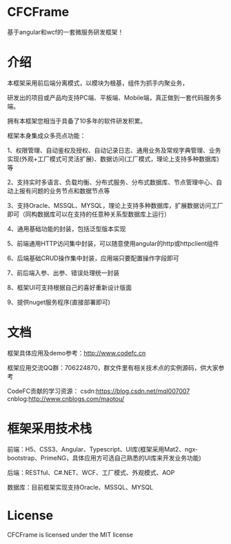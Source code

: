 # CFCFrame
基于angular和wcf的一套微服务研发框架！
 
# 介绍
本框架采用前后端分离模式，以模块为根基，组件为抓手内聚业务，

研发出的项目或产品均支持PC端、平板端、Mobile端，真正做到一套代码服务多端。

拥有本框架您相当于具备了10多年的软件研发积累。

框架本身集成众多亮点功能：

1、权限管理、自动鉴权及授权、自动记录日志、通用业务及常规字典管理、业务实现(外观+工厂模式可灵活扩展)、数据访问(工厂模式，理论上支持多种数据库)等

2、支持实时多语言、负载均衡、分布式服务、分布式数据库、节点管理中心、自动上报有问题的业务节点和数据节点等

3、支持Oracle、MSSQL、MYSQL，理论上支持多种数据库，扩展数据访问工厂即可（同构数据库可以在支持的任意种关系型数据库上运行）

4、通用基础功能的封装，包括泛型版本实现

5、前端通用HTTP访问集中封装，可以随意使用angular的http或httpclient组件

6、后端基础CRUD操作集中封装，应用端只要配置操作字段即可

7、前后端入参、出参、错误处理统一封装

8、框架UI可支持根据自己的喜好重新设计版面

9、提供nuget服务程序(直接部署即可)
 
# 文档
框架具体应用及demo参考：http://www.codefc.cn

框架应用交流QQ群：706224870，群文件里有相关技术点的实例源码，供大家参考

CodeFC贡献的学习资源：
csdn:https://blog.csdn.net/mql007007
cnblog:http://www.cnblogs.com/maotou/
 
# 框架采用技术栈
前端：H5、CSS3、Angular、Typescript、UI库(框架采用Mat2、ngx-bootstrap、PrimeNG，具体应用方可选自己熟悉的UI库来开发业务功能)

后端：RESTful、C#.NET、WCF、工厂模式、外观模式、AOP

数据库：目前框架实现支持Oracle、MSSQL、MYSQL
 
# License
CFCFrame is licensed under the MIT license
